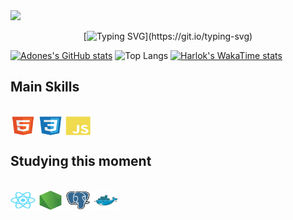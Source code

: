 <div width=100%>
  
  <img src="https://github.com/adonesguerreiro/adonesguerreiro/assets/60514105/d0a20355-68db-400d-ba3b-ee88b6dc91bd" />

</div>

<div align="center">
  
[![Typing SVG](https://readme-typing-svg.herokuapp.com?font=Fira+Code&pause=1000&color=FFFFFF&random=false&width=435&lines=+Hi+there+%F0%9F%91%8B;My+name+is+Adones+and+I'm+a+QA;but+the+goal+is+to+be+a+dev.)](https://git.io/typing-svg)

</div>

<!--
**adonesguerreiro/adonesguerreiro** is a ✨ _special_ ✨ repository because its `README.md` (this file) appears on your GitHub profile.

Here are some ideas to get you started:

- 🔭 I’m currently working on ...
- 🌱 I’m currently learning ...
- 👯 I’m looking to collaborate on ...
- 🤔 I’m looking for help with ...
- 💬 Ask me about ...
- 📫 How to reach me: ...
- 😄 Pronouns: ...
- ⚡ Fun fact: ...
-->


[![Adones's GitHub stats](https://github-readme-stats.vercel.app/api?username=adonesguerreiro)](https://github.com/adonesguerreiro/github-readme-stats)
![Top Langs](https://github-readme-stats.vercel.app/api/top-langs/?username=adonesguerreiro&hide_progress=true)
[![Harlok's WakaTime stats](https://github-readme-stats.vercel.app/api/wakatime?username=adonesguerreiro)](https://github.com/anuraghazra/github-readme-stats)

## Main Skills

<div style="display: inline_block"><br>
  <img align="center" alt="Adones-HTML" height="30" width="40" src="https://raw.githubusercontent.com/devicons/devicon/master/icons/html5/html5-original.svg">
  <img align="center" alt="Adones-CSS" height="30" width="40" src="https://raw.githubusercontent.com/devicons/devicon/master/icons/css3/css3-original.svg">
  <img align="center" alt="Adones-JS" height="30" width="40" src="https://raw.githubusercontent.com/devicons/devicon/master/icons/javascript/javascript-plain.svg"> 
</div>

## Studying this moment

<div style="display: inline_block"><br>
  <img align="center" alt="Adones-React" height="30" width="40" src="https://raw.githubusercontent.com/devicons/devicon/master/icons/react/react-original.svg">
  <img align="center" alt="Adones-Js" height="30" width="40" src="https://raw.githubusercontent.com/devicons/devicon/master/icons/nodejs/nodejs-original.svg">
  <img align="center" alt="Adones-Postgresql" height="30" width="40" src="https://raw.githubusercontent.com/devicons/devicon/master/icons/postgresql/postgresql-original.svg">
  <img align="center" alt="Adones-Docker" height="30" width="40" src="https://raw.githubusercontent.com/devicons/devicon/master/icons/docker/docker-original.svg">
</div>

